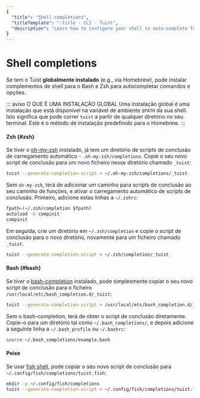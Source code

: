 ```yaml
---
{
  "title": "Shell completions",
  "titleTemplate": ":title · CLI · Tuist",
  "description": "Learn how to configure your shell to auto-complete Tuist commands."
}
---
```

# Shell completions

Se tem o Tuist **globalmente instalado** (e.g., via Homebrew), pode instalar
complementos de shell para o Bash e Zsh para autocompletar comandos e opções.

::: aviso O QUE É UMA INSTALAÇÃO GLOBAL Uma instalação global é uma instalação
que está disponível na variável de ambiente `$PATH` da sua shell. Isto significa
que pode correr `tuist` a partir de qualquer diretório no seu terminal. Este é o
método de instalação predefinido para o Homebrew. :::

#### Zsh {#zsh}

Se tiver o [oh-my-zsh](https://ohmyz.sh/) instalado, já tem um diretório de
scripts de conclusão de carregamento automático - `.oh-my-zsh/completions`.
Copie o seu novo script de conclusão para um novo ficheiro nesse diretório
chamado `_tuist`:

```bash
tuist --generate-completion-script > ~/.oh-my-zsh/completions/_tuist
```

Sem `oh-my-zsh`, terá de adicionar um caminho para scripts de conclusão ao seu
caminho de funções, e ativar o carregamento automático de scripts de conclusão.
Primeiro, adicione estas linhas a `~/.zshrc`:

```bash
fpath=(~/.zsh/completion $fpath)
autoload -U compinit
compinit
```

Em seguida, crie um diretório em `~/.zsh/completion` e copie o script de
conclusão para o novo diretório, novamente para um ficheiro chamado `_tuist`.

```bash
tuist --generate-completion-script > ~/.zsh/completion/_tuist
```

#### Bash {#bash}

Se tiver o [bash-completion](https://github.com/scop/bash-completion) instalado,
pode simplesmente copiar o seu novo script de conclusão para o ficheiro
`/usr/local/etc/bash_completion.d/_tuist`:

```bash
tuist --generate-completion-script > /usr/local/etc/bash_completion.d/_tuist
```

Sem o bash-completion, terá de obter o script de conclusão diretamente. Copie-o
para um diretório tal como `~/.bash_completions/`, e depois adicione a seguinte
linha a `~/.bash_profile` ou `~/.bashrc`:

```bash
source ~/.bash_completions/example.bash
```

#### Peixe

Se usar [fish shell](https://fishshell.com), pode copiar o seu novo script de
conclusão para `~/.config/fish/completions/tuist.fish`:

```bash
mkdir -p ~/.config/fish/completions
tuist --generate-completion-script > ~/.config/fish/completions/tuist.fish
```
